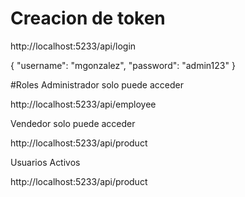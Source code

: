 # Creacion de token 
http://localhost:5233/api/login

{
    "username": "mgonzalez",
    "password": "admin123"
}

#Roles
Administrador solo puede acceder

http://localhost:5233/api/employee

Vendedor solo puede acceder

http://localhost:5233/api/product


Usuarios Activos 

http://localhost:5233/api/product
